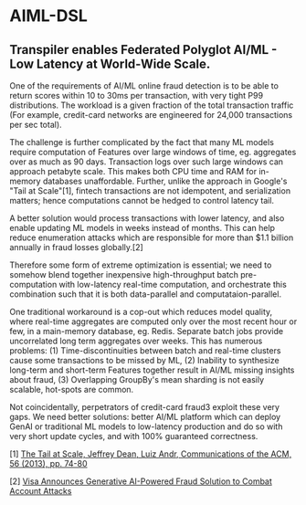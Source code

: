 # AIML-DSL

## Transpiler enables Federated Polyglot AI/ML - Low Latency at World-Wide Scale.

One of the requirements of AI/ML online fraud detection is to be able to return scores within 10 to 30ms per transaction, with very tight P99 distributions. The workload is a given fraction of the total transaction traffic (For example, credit-card networks are engineered for 24,000 transactions per sec total).

The challenge is further complicated by the fact that many ML models require computation of Features over large windows of time, eg. aggregates over as much as 90 days. Transaction logs over such large windows can approach petabyte scale. This makes both CPU time and RAM for in-memory databases unaffordable. Further, unlike the approach in Google's "Tail at Scale"[1], fintech transactions are not idempotent, and serialization matters; hence computations cannot be hedged to control latency tail.

A better solution would process transactions with lower latency, and also enable updating ML models in weeks instead of months. This can help reduce enumeration attacks which are responsible for more than $1.1 billion annually in fraud losses globally.[2]

Therefore some form of extreme optimization is essential; we need to somehow blend together inexpensive high-throughput batch pre-computation with low-latency real-time computation, and orchestrate this combination such that it is both data-parallel and computataion-parallel.

One traditional workaround is a cop-out which reduces model quality, where real-time aggregates are computed only over the most recent hour or few, in a main-memory database, eg. Redis. Separate batch jobs provide uncorrelated long term aggregates over weeks. This has numerous problems: (1) Time-discontinuities between batch and real-time clusters cause some transactions to be missed by ML, (2) Inability to synthesize long-term and short-term Features together result in AI/ML missing insights about fraud, (3) Overlapping GroupBy's mean sharding is not easily scalable, hot-spots are common.

Not coincidentally, perpetrators of credit-card fraud3 exploit these very gaps. We need better solutions: better AI/ML platform which can deploy GenAI or traditional ML models to low-latency production and do so with very short update cycles, and with 100% guaranteed correctness.

[1] [The Tail at Scale, Jeffrey Dean, Luiz Andr, Communications of the ACM, 56 (2013), pp. 74-80](https://dl.acm.org/doi/10.1145/2408776.2408794)

[2] [Visa Announces Generative AI-Powered Fraud Solution to Combat Account Attacks](https://usa.visa.com/about-visa/newsroom/press-releases.releaseId.20661.html)

